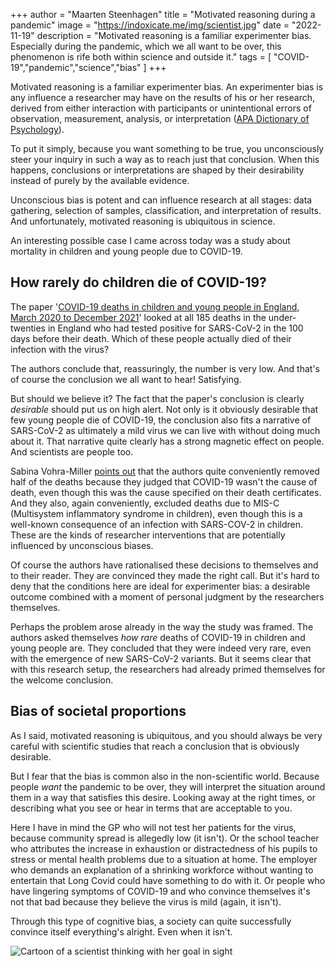 +++
author = "Maarten Steenhagen"
title = "Motivated reasoning during a pandemic"
image = "https://indoxicate.me/img/scientist.jpg"
date = "2022-11-19"
description = "Motivated reasoning is a familiar experimenter bias. Especially during the pandemic, which we all want to be over, this phenomenon is rife both within science and outside it."
tags = [
    "COVID-19","pandemic","science","bias"
]
+++


Motivated reasoning is a familiar experimenter bias. An experimenter bias is any influence a researcher may have on the results of his or her research, derived from either interaction with participants or unintentional errors of observation, measurement, analysis, or interpretation ([APA Dictionary of Psychology](https://dictionary.apa.org/experimenter-effect)). 

To put it simply, because you want something to be true, you unconsciously steer your inquiry in such a way as to reach just that conclusion. When this happens, conclusions or interpretations are shaped by their desirability instead of purely by the available evidence.

Unconscious bias is potent and can influence research at all stages: data gathering, selection of samples, classification, and interpretation of results. And unfortunately, motivated reasoning is ubiquitous in science.

An interesting possible case I came across today was a study about mortality in children and young people due to COVID-19. 

## How rarely do children die of COVID-19?

The paper '[COVID-19 deaths in children and young people in England, March 2020 to December 2021](https://journals.plos.org/plosmedicine/article?id=10.1371/journal.pmed.1004118)' looked at all 185 deaths in the under-twenties in England who had tested positive for SARS-CoV-2 in the 100 days before their death. Which of these people actually died of their infection with the virus? 

The authors conclude that, reassuringly, the number is very low. And that's of course the conclusion we all want to hear! Satisfying. 

But should we believe it? The fact that the paper's conclusion is clearly _desirable_ should put us on high alert. Not only is it obviously desirable that few young people die of COVID-19, the conclusion also fits a narrative of SARS-CoV-2 as ultimately a mild virus we can live with without doing much about it. That narrative quite clearly has a strong magnetic effect on people. And scientists are people too.  

Sabina Vohra-Miller [points out](https://twitter.com/SabiVM/status/1593994785077198848?s=20&t=qa_wuMP0Kz4p6UPDiKzU-A) that the authors quite conveniently removed half of the deaths because they judged that COVID-19 wasn't the cause of death, even though this was the cause specified on their death certificates. And they also, again conveniently, excluded deaths due to MIS-C (Multisystem inflammatory syndrome in children), even though this is a well-known consequence of an infection with SARS-COV-2 in children. These are the kinds of researcher interventions that are potentially influenced by unconscious biases.

Of course the authors have rationalised these decisions to themselves and to their reader. They are convinced they made the right call. But it's hard to deny that the conditions here are ideal for experimenter bias: a desirable outcome combined with a moment of personal judgment by the researchers themselves.  

Perhaps the problem arose already in the way the study was framed. The authors asked themselves _how rare_ deaths of COVID-19 in children and young people are. They concluded that they were indeed very rare, even with the emergence of new SARS-CoV-2 variants. But it seems clear that with this research setup, the researchers had already primed themselves for the welcome conclusion. 

## Bias of societal proportions

As I said, motivated reasoning is ubiquitous, and you should always be very careful with scientific studies that reach a conclusion that is obviously desirable. 

But I fear that the bias is common also in the non-scientific world. Because people _want_ the pandemic to be over, they will interpret the situation around them in a way that satisfies this desire. Looking away at the right times, or describing what you see or hear in terms that are acceptable to you. 

Here I have in mind the GP who will not test her patients for the virus, because community spread is allegedly low (it isn't). Or the school teacher who attributes the increase in exhaustion or distractedness of his pupils to stress or mental health problems due to a situation at home. The employer who demands an explanation of a shrinking workforce without wanting to entertain that Long Covid could have something to do with it. Or people who have lingering symptoms of COVID-19 and who convince themselves it's not that bad because they believe the virus is mild (again, it isn't). 

Through this type of cognitive bias, a society can quite successfully convince itself everything's alright. Even when it isn't. 

![Cartoon of a scientist thinking with her goal in sight](/img/scientist.jpg)